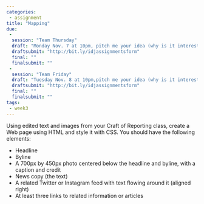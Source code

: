 ```yaml
---
categories:
 - assignment
title: "Mapping"
due:
 -
  session: "Team Thursday"
  draft: "Monday Nov. 7 at 10pm, pitch me your idea (why is it interesting, timely and insightful)"
  draftsubmit: "http://bit.ly/idjassignmentsform"
  final: ""
  finalsubmit: ""
 -
  session: "Team Friday"
  draft: "Tuesday Nov. 8 at 10pm,pitch me your idea (why is it interesting, timely and insightful)."
  draftsubmit: "http://bit.ly/idjassignmentsform"
  final: ""
  finalsubmit: ""
tags:
 - week3
---
```

Using edited text and images from your Craft of Reporting class, create a Web page using HTML and style it with CSS. You should have the following elements:
- Headline
- Byline
- A 700px by 450px photo centered below the headline and byline, with a caption and credit
- News copy (the text)
- A related Twitter or Instagram feed with text flowing around it (aligned right)
- At least three links to related information or articles